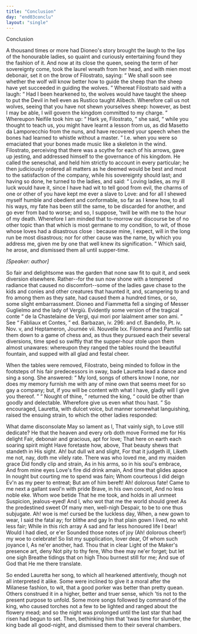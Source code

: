 ```yaml
---
title: "Conclusion"
day: "end03conclu"
layout: "single"
---
```

<html>
 <head>
 </head>
 <body>
  <div id="d03conclu" type="conclusion" who="author">
   <head>
    Conclusion
   </head>
   <p>
    <milestone id="p03970001"/>
    A thousand times or more had Dioneo's story brought the laugh to
 the lips of the honourable ladies, so quaint and curiously entertaining
 found they the fashion of it. And now at its close the queen, seeing the
 term of her sovereignty come, took the laurel wreath from her head,
 and with mien most debonair, set it on the brow of Filostrato,
 saying:
    <q direct="unspecified">
     We shall soon see whether the wolf will know better
 how to guide the sheep than the sheep have yet succeeded in guiding
 the wolves.
    </q>
    <milestone id="p03970002"/>
    Whereat Filostrato said with a laugh:
    <q direct="unspecified">
     Had I been
 hearkened to, the wolves would have taught the sheep to put the
 Devil in hell even as Rustico taught Alibech. Wherefore call us not
 wolves, seeing that you have not shewn yourselves sheep: however,
 as best I may be able, I will govern the kingdom committed to my
     <pb n="255"/>
     charge.
    </q>
    <milestone id="p03970003"/>
    Whereupon Neifile took him up:
    <q direct="unspecified">
     Hark ye, Filostrato,
    </q>
    she said,
    <q direct="unspecified">
     while you thought to teach us, you might have learnt a
 lesson from us, as did Masetto da Lamporecchio from the nuns, and
 have recovered your speech when the bones had learned to whistle
 without a master.
    </q>
    <note>
     <!--(i)-->
     I.e.
     <!--(/i)-->
     when you were so emaciated that your
 bones made music like a skeleton in the wind.
    </note>
    <milestone id="p03970004"/>
    Filostrato, perceiving that there was a scythe
 for each of his arrows, gave up jesting, and addressed himself to the
 governance of his kingdom. He called the seneschal, and held him
 strictly to account in every particular; he then judiciously ordered
 all matters as he deemed would be best and most to the satisfaction of
 the company, while his sovereignty should last; and having so done,
 he turned to the ladies, and said:
    <milestone id="p03970005"/>
    <q direct="unspecified">
     Loving ladies, as my ill luck
 would have it, since I have had wit to tell good from evil, the charms
 of one or other of you have kept me ever a slave to Love: and for
 all I shewed myself humble and obedient and conformable, so far as
 I knew how, to all his ways, my fate has been still the same, to be
 discarded for another, and go ever from bad to worse; and so, I
 suppose, 'twill be with me to the hour of my death.
     <milestone id="p03970006"/>
     Wherefore I am
 minded that to-morrow our discourse be of no other topic than that
	which is most germane to my condition, to wit,
     <seg type="topic">
      of those whose loves
 had a disastrous close
     </seg>
     : because mine, I expect, will in the long
 run be most disastrous; nor for other cause was the name, by which
 you address me, given me by one that well knew its signification.
    </q>
    Which said, he arose, and dismissed them all until supper-time.
   </p>
   <p>
    <i>
     [Speaker: author]
    </i>
   </p>
   <p>
    <milestone id="p03970007"/>
    So fair and delightsome was the garden that none saw fit to quit
 it, and seek diversion elsewhere. Rather--for the sun now shone
 with a tempered radiance that caused no discomfort--some of the
 ladies gave chase to the kids and conies and other creatures that
 haunted it, and, scampering to and fro among them as they sate,
 had caused them a hundred times, or so, some slight embarrassment.
    <milestone id="p03970008"/>
    Dioneo and Fiammetta fell a singing of Messer Guglielmo
 and the lady of Vergi&ugrave;.
    <note>
     Evidently some version of the tragical
     <!--(i)-->
     conte
     <!--(/i)-->
     <q direct="unspecified">
      de la
 Chastelaine de
 Vergi, qui mori por laialment amer son ami.
     </q>
     See
     <q direct="unspecified">
      Fabliaux et
 Contes,
     </q>
     ed. Barbazan, iv. 296: and cf. Bandello, Pt. iv. Nov. v, and Heptameron,
 Journ&eacute;e vii. Nouvelle lxx.
    </note>
    Filomena and Pamfilo sat them down to
 a game of chess and, as thus they pursued each their several
    <pb n="256"/>
    diversions, time sped so swiftly that the supper-hour stole upon them
 almost unawares: whereupon they ranged the tables round the
 beautiful fountain, and supped with all glad and festal cheer.
   </p>
   <p>
    <milestone id="p03970009"/>
    When the tables were removed, Filostrato, being minded to
 follow in the footsteps of his fair predecessors in sway, bade Lauretta
 lead a dance and sing a song. She answered:
    <q direct="unspecified">
     My lord, songs of
 others know I none, nor does my memory furnish me with any of
 mine own that seems meet for so gay a company; but, if you will
 be content with what I have, gladly will I give you thereof.
    </q>
    <milestone id="p03970010"/>
    <q direct="unspecified">
     Nought of thine,
    </q>
    returned the king,
    <q direct="unspecified">
     could be other than
 goodly and delectable. Wherefore give us even what thou hast.
    </q>
    <milestone id="p03970011"/>
    So
 encouraged, Lauretta, with dulcet voice, but manner somewhat
 languishing, raised the ensuing strain, to which the other ladies
 responded:
   </p>
   <div3 type="song" who="lauretta">
    <lg>
     <milestone id="p03970012"/>
     <l>
      What dame disconsolate
     </l>
     <l>
      May so lament as I,
     </l>
     <l>
      That vainly sigh, to Love still dedicate?
     </l>
    </lg>
    <lg>
     <milestone id="p03970013"/>
     <l>
      He that the heaven and every orb doth move
     </l>
     <l>
      Formed me for His delight
     </l>
     <l>
      Fair, debonair and gracious, apt for love;
     </l>
     <l>
      That here on earth each soaring spirit might
     </l>
     <l>
      Have foretaste how, above,
     </l>
     <l>
      That beauty shews that standeth in His sight.
     </l>
     <l>
      Ah! but dull wit and slight,
     </l>
     <l>
      For that it judgeth ill,
     </l>
     <l>
      Liketh me not, nay, doth me vilely rate.
     </l>
    </lg>
    <lg>
     <milestone id="p03970014"/>
     <l>
      There was who loved me, and my maiden grace
     </l>
     <l>
      Did fondly clip and strain,
     </l>
     <l>
      As in his arms, so in his soul's embrace,
     </l>
     <l>
      And from mine eyes Love's fire did drink amain,
     </l>
     <l>
      And time that glides apace
     </l>
     <l>
      In nought but courting me to spend was fain;
     </l>
     <l>
      Whom courteous I did deign
     </l>
     <l>
      Ev'n as my peer to entreat;
     </l>
     <l>
      But am of him bereft! Ah! dolorous fate!
     </l>
    </lg>
    <lg>
     <milestone id="p03970015"/>
     <l>
      Came to me next a gallant swol'n with pride
     </l>
     <l>
      Brave, in his own conceit,
     </l>
     <pb n="257"/>
     <l>
      And no less noble eke. Whom woe betide
     </l>
     <l>
      That he me took, and holds in all unmeet
     </l>
     <l>
      Suspicion, jealous-eyed!
     </l>
     <l>
      And I, who wot that me the world should greet
     </l>
     <l>
      As the predestined sweet
     </l>
     <l>
      Of many men, well-nigh
     </l>
     <l>
      Despair, to be to one thus subjugate.
     </l>
    </lg>
    <lg>
     <milestone id="p03970016"/>
     <l>
      Ah! woe is me! cursed be the luckless day,
     </l>
     <l>
      When, a new gown to wear,
     </l>
     <l>
      I said the fatal ay; for blithe and gay
     </l>
     <l>
      In that plain gown I lived, no whit less fair;
     </l>
     <l>
      While in this rich array
     </l>
     <l>
      A sad and far less honoured life I bear!
     </l>
     <l>
      Would I had died, or e'er
     </l>
     <l>
      Sounded those notes of joy
     </l>
     <l>
      (Ah! dolorous cheer!) my woe to celebrate!
     </l>
    </lg>
    <lg>
     <milestone id="p03970017"/>
     <l>
      So list my supplication, lover dear,
     </l>
     <l>
      Of whom such joyance I,
     </l>
     <l>
      As ne'er another, had. Thou that in clear
     </l>
     <l>
      Light of the Maker's presence art, deny
     </l>
     <l>
      Not pity to thy fere,
     </l>
     <l>
      Who thee may ne'er forget; but let one sigh
     </l>
     <l>
      Breathe tidings that on high
     </l>
     <l>
      Thou burnest still for me;
     </l>
     <l>
      And sue of God that He me there translate.
     </l>
    </lg>
   </div3>
   <p>
    <milestone id="p03970018"/>
    So ended Lauretta her song, to which all hearkened attentively,
 though not all interpreted it alike. Some were inclined to give it a
 moral after the Milanese fashion, to wit, that a good porker was
 better than pretty quean. Others construed it in a higher, better
 and truer sense, which 'tis not to the present purpose to unfold.
    <milestone id="p03970019"/>
    Some more songs followed by command of the king, who caused
 torches not a few to be lighted and ranged about the flowery mead;
 and so the night was prolonged until the last star that had risen had
 begun to set. Then, bethinking him that 'twas time for slumber,
 the king bade all good-night, and dismissed them to their several
 chambers.
   </p>
  </div>
 </body>
</html>
